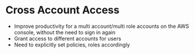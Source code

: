 # Cross Account Access

* Improve productivity for a multi account/multi role accounts on the AWS console, without the need to sign in again
* Grant access to different accounts for users
* Need to explicitly set policies, roles accordingly



